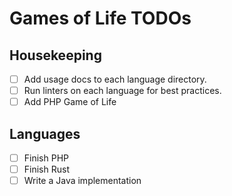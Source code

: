 # Games of Life TODOs
## Housekeeping
- [ ] Add usage docs to each language directory. 
- [ ] Run linters on each language for best practices.
- [ ] Add PHP Game of Life

## Languages
- [ ] Finish PHP
- [ ] Finish Rust
- [ ] Write a Java implementation
